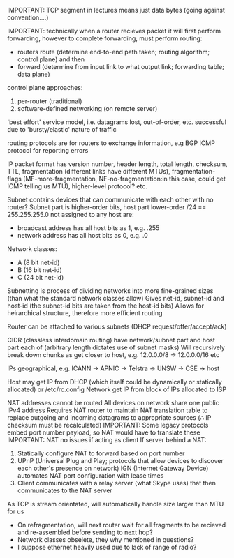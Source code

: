 <!-- SPDX-License-Identifier: zlib-acknowledgement -->

IMPORTANT: TCP segment in lectures means just data bytes (going against convention....)

IMPORTANT: technically when a router recieves packet it will first perform forwarding,
however to complete forwarding, must perform routing:
* routers route (determine end-to-end path taken; routing algorithm; control plane) and then
* forward (determine from input link to what output link; forwarding table; data plane)

control plane approaches: 
1. per-router (traditional)
2. software-defined networking (on remote server)

'best effort' service model, i.e. datagrams lost, out-of-order, etc. successful
due to 'bursty/elastic' nature of traffic

routing protocols are for routers to exchange information, e.g BGP
ICMP protocol for reporting errors

IP packet format has version number, header length, total length, checksum,
TTL, fragmentation (different links have different MTUs), 
fragmentation-flags (MF-more-fragmentation, NF-no-fragmentation:in this case, could get ICMP telling us MTU),
higher-level protocol? etc. 

Subnet contains devices that can communicate with each other with no router?
Subnet part is higher-order bits, host part lower-order
/24 == 255.255.255.0
not assigned to any host are:
* broadcast address has all host bits as 1, e.g. .255
* network address has all host bits as 0, e.g. .0

Network classes:
* A (8 bit net-id)
* B (16 bit net-id)
* C (24 bit net-id)

Subnetting is process of dividing networks into more fine-grained sizes 
(than what the standard network classes allow)
Gives net-id, subnet-id and host-id (the subnet-id bits are taken from the host-id bits)
Allows for heirarchical structure, therefore more efficient routing

Router can be attached to various subnets (DHCP request/offer/accept/ack)

CIDR (classless interdomain routing) have network/subnet part and host part each of 
(arbitrary length dictates use of subnet masks)
Will recursively break down chunks as get closer to host, e.g. 12.0.0.0/8 -> 12.0.0.0/16 etc 

IPs geographical, e.g. ICANN -> APNIC -> Telstra -> UNSW -> CSE -> host

Host may get IP from DHCP (which itself could be dynamically or statically allocated) or /etc/rc.config 
Network get IP from block of IPs allocated to ISP

NAT addresses cannot be routed
All devices on network share one public IPv4 address
Requires NAT router to maintain NAT translation table to replace outgoing and incoming datagrams to appropriate sources
(∴ IP checksum must be recalculated)
IMPORTANT: Some legacy protocols embed port number payload, so NAT would have to translate these
IMPORTANT: NAT no issues if acting as client
If server behind a NAT:
1. Statically configure NAT to forward based on port number
2. UPnP (Universal Plug and Play; protocols that allow devices to discover each other's presence on network) 
   IGN (Internet Gateway Device) automates NAT port configuration with lease times   
3. Client communicates with a relay server (what Skype uses) that then communicates to the NAT server 

As TCP is stream orientated, will automatically handle size larger than MTU for us

* On refragmentation, will next router wait for all fragments to be recieved and re-assembled 
before sending to next hop?
* Network classes obselete, they why mentioned in questions?
* I suppose ethernet heavily used due to lack of range of radio?
